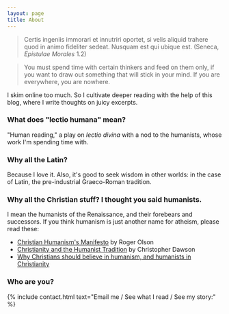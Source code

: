 ```yaml
---
layout: page
title: About
---
```


> Certis ingeniis immorari et innutriri oportet, si velis aliquid trahere quod in animo fideliter sedeat. Nusquam est qui ubique est. (Seneca, *Epistulae Morales* 1.2)

> You must spend time with certain thinkers and feed on them only, if you want to draw out something that will stick in your mind. If you are everywhere, you are nowhere.

I skim online too much. So I cultivate deeper reading with the help of this blog, where I write thoughts on juicy excerpts.

### What does "lectio humana" mean?

"Human reading," a play on *lectio divina* with a nod to the humanists, whose work I'm spending time with.

### Why all the Latin?

Because I love it. Also, it's good to seek wisdom in other worlds: in the case of Latin, the pre-industrial Graeco-Roman tradition.

### Why all the Christian stuff? I thought you said humanists.

I mean the humanists of the Renaissance, and their forebears and successors. If you think humanism is just another name for atheism, please read these:

* [Christian Humanism's Manifesto](https://www.tikkun.org/nextgen/christian-humanisms-manifesto-by-roger-e-olson) by Roger Olson
* [Christianity and the Humanist Tradition](http://www.theimaginativeconservative.org/2013/06/christianity-and-the-humanist-tradition.html) by Christopher Dawson
* [Why Christians should believe in humanism, and humanists in Christianity](https://www.theosthinktank.co.uk/cmsfiles/archive/files/Christian%20Humanism%20FINAL%20combined.pdf)

### Who are you?

{% include contact.html text="Email me / See what I read / See my story:" %}